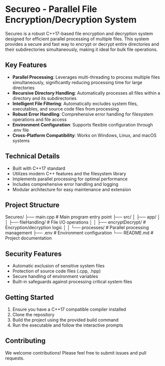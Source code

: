 # Secureo - Parallel File Encryption/Decryption System

Secureo is a robust C++17-based file encryption and decryption system designed for efficient parallel processing of multiple files. This system provides a secure and fast way to encrypt or decrypt entire directories and their subdirectories simultaneously, making it ideal for bulk file operations.

## Key Features

- **Parallel Processing**: Leverages multi-threading to process multiple files simultaneously, significantly reducing processing time for large directories
- **Recursive Directory Handling**: Automatically processes all files within a directory and its subdirectories
- **Intelligent File Filtering**: Automatically excludes system files, executables, and source code files from processing
- **Robust Error Handling**: Comprehensive error handling for filesystem operations and file access
- **Environment Configuration**: Supports flexible configuration through .env file
- **Cross-Platform Compatibility**: Works on Windows, Linux, and macOS systems

## Technical Details

- Built with C++17 standard
- Utilizes modern C++ features and the filesystem library
- Implements parallel processing for optimal performance
- Includes comprehensive error handling and logging
- Modular architecture for easy maintenance and extension

## Project Structure
Secureo/
├── main.cpp # Main program entry point
├── src/
│ ├── app/
│ │ ├── fileHandling/ # File I/O operations
│ │ ├── encryptDecrypt/ # Encryption/decryption logic
│ │ └── processes/ # Parallel processing management
├── .env # Environment configuration
└── README.md # Project documentation


## Security Features

- Automatic exclusion of sensitive system files
- Protection of source code files (.cpp, .hpp)
- Secure handling of environment variables
- Built-in safeguards against processing critical system files

## Getting Started

1. Ensure you have a C++17 compatible compiler installed
2. Clone the repository
3. Build the project using the provided build command
4. Run the executable and follow the interactive prompts

## Contributing

We welcome contributions! Please feel free to submit issues and pull requests.

